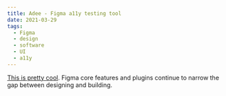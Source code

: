 ```yaml
---
title: Adee - Figma a11y testing tool
date: 2021-03-29
tags:
  - Figma
  - design
  - software
  - UI
  - a11y
---
```




[This is pretty cool](https://www.figma.com/community/plugin/931280467863251825/Adee---Comprehensive-Accessibility-Testing-Tool). Figma core features and plugins continue to narrow the gap between designing and building.
